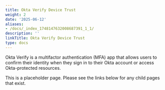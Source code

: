 ```yaml
---
title: Okta Verify Device Trust
weight: 2
date: '2025-06-12'
aliases:
- /docs/_index_1748147632008687391_1_1/
description: ''
linkTitle: Okta Verify Device Trust
type: docs
---
```


Okta Verify is a multifactor authentication (MFA) app that allows users to confirm their identity when they sign in to their Okta account or access Okta-protected resources.

This is a placeholder page. Please see the links below for any child pages that exist.
